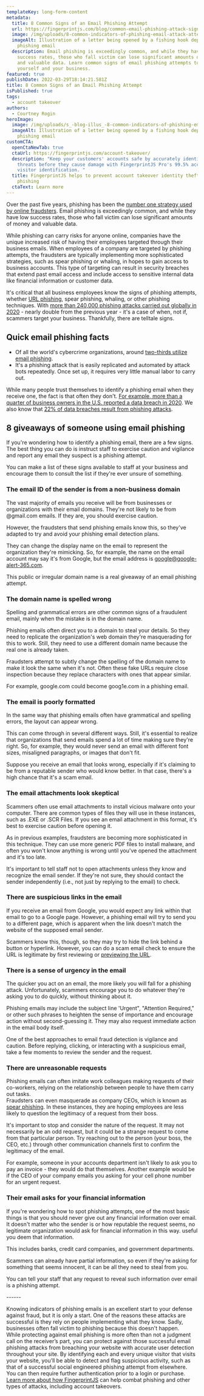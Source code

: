```yaml
---
templateKey: long-form-content
metadata:
  title: 8 Common Signs of an Email Phishing Attempt
  url: https://fingerprintjs.com/blog/common-email-phishing-attack-signs
  image: /img/uploads/8-common-indicators-of-phishing-email-attack-attempts.png
  imageAlt: Illustration of a letter being opened by a fishing hook depicting a
    phishing email
  description: Email phishing is exceedingly common, and while they have low
    success rates, those who fall victim can lose significant amounts of money
    and valuable data. Learn common signs of email phishing attempts to protect
    yourself and your business.
featured: true
publishDate: 2022-03-29T18:14:21.581Z
title: 8 Common Signs of an Email Phishing Attempt
isPublished: true
tags:
  - account takeover
authors:
  - Courtney Rogin
heroImage:
  image: /img/uploads/s_-blog-illus_-8-common-indicators-of-phishing-email-attack-attempts-compressed.gif
  imageAlt: Illustration of a letter being opened by a fishing hook depicting a
    phishing email
customCTA:
  openCtaNewTab: true
  ctaUrl: https://fingerprintjs.com/account-takeover/
  description: "Keep your customers' accounts safe by accurately identifying
    threats before they cause damage with FingerprintJS Pro's 99.5% accurate
    visitor identification. "
  title: FingerprintJS helps to prevent account takeover identity theft, including
    phishing
  ctaText: Learn more
---
```

Over the past five years, phishing has been the [number one strategy used by online fraudsters](https://cofense.com/knowledge-center/signs-of-a-phishing-email/). Email phishing is exceedingly common, and while they have low success rates, those who fall victim can lose significant amounts of money and valuable data. 

While phishing can carry risks for anyone online, companies have the unique increased risk of having their employees targeted through their business emails. When employees of a company are targeted by phishing attempts, the fraudsters are typically implementing more sophisticated strategies, such as spear phishing or whaling,  in hopes to gain access to business accounts. This type of targeting can result in security breaches that extend past email access and include access to sensitive internal data like financial information or customer data. 

It's critical that all business employees know the signs of phishing attempts, whether [URL phishing](https://fingerprintjs.com/account-takeover/), spear phishing, whaling, or other phishing techniques. With [more than 240,000 phishing attacks carried out globally in 2020](https://www.tessian.com/blog/phishing-statistics-2020/) - nearly double from the previous year - it's a case of when, not if, scammers target your business. Thankfully, there are telltale signs.

## Quick email phishing facts 

* Of all the world's cybercrime organizations, around [two-thirds utilize email phishing](https://www.comparitech.com/blog/vpn-privacy/phishing-statistics-facts/). 
* It's a phishing attack that is easily replicated and automated by attack bots repeatedly. Once set up, it requires very little manual labor to carry out.

While many people trust themselves to identify a phishing email when they receive one, the fact is that often they don't. [For example, more than a quarter of business owners in the U.S. reported a data breach in 2020](https://expertinsights.com/insights/50-phishing-stats-you-should-know/). We also know that [22% of data breaches result from phishing attacks](https://www.comparitech.com/blog/vpn-privacy/phishing-statistics-facts/).

## 8 giveaways of someone using email phishing

If you're wondering how to identify a phishing email, there are a few signs. The best thing you can do is instruct staff to exercise caution and vigilance and report any email they suspect is a phishing attempt.

You can make a list of these signs available to staff at your business and encourage them to consult the list if they're ever unsure of something.

### The email ID of the sender is from a non-business domain

The vast majority of emails you receive will be from businesses or organizations with their email domains. They're not likely to be from @gmail.com emails. If they are, you should exercise caution.

However, the fraudsters that send phishing emails know this, so they've adapted to try and avoid your phishing email detection plans.

They can change the display name on the email to represent the organization they're mimicking. So, for example, the name on the email account may say it's from Google, but the email address is google@google-alert-365.com. 

This public or irregular domain name is a real giveaway of an email phishing attempt.

### The domain name is spelled wrong

Spelling and grammatical errors are other common signs of a fraudulent email, mainly when the mistake is in the domain name. 

Phishing emails often direct you to a domain to steal your details. So they need to replicate the organization's web domain they're masquerading for this to work. Still, they need to use a different domain name because the real one is already taken. 

Fraudsters attempt to subtly change the spelling of the domain name to make it look the same when it's not. Often these fake URLs require close inspection because they replace characters with ones that appear similar.

For example, google.com could become goog1e.com in a phishing email. 

### The email is poorly formatted

In the same way that phishing emails often have grammatical and spelling errors, the layout can appear wrong. 

This can come through in several different ways. Still, it's essential to realize that organizations that send emails spend a lot of time making sure they're right. So, for example, they would never send an email with different font sizes, misaligned paragraphs, or images that don't fit. 

Suppose you receive an email that looks wrong, especially if it's claiming to be from a reputable sender who would know better. In that case, there's a high chance that it's a scam email. 

### The email attachments look skeptical

Scammers often use email attachments to install vicious malware onto your computer. There are common types of files they will use in these instances, such as .EXE or .SCR Files. If you see an email attachment in this format, it's best to exercise caution before opening it. 

As in previous examples, fraudsters are becoming more sophisticated in this technique. They can use more generic PDF files to install malware, and often you won't know anything is wrong until you've opened the attachment and it's too late.

It's important to tell staff not to open attachments unless they know and recognize the email sender. If they're not sure, they should contact the sender independently (i.e., not just by replying to the email) to check. 

### There are suspicious links in the email

If you receive an email from Google, you would expect any link within that email to go to a Google page. However, a phishing email will try to send you to a different page, which is apparent when the link doesn't match the website of the supposed email sender.

Scammers know this, though, so they may try to hide the link behind a button or hyperlink. However, you can do a scam email check to ensure the URL is legitimate by first reviewing or [previewing the URL](https://www.techbout.com/preview-link-before-clicking-iphone-mac-64339/). 

### There is a sense of urgency in the email

The quicker you act on an email, the more likely you will fall for a phishing attack. Unfortunately, scammers encourage you to do whatever they're asking you to do quickly, without thinking about it.

Phishing emails may include the subject line 'Urgent", "Attention Required," or other such phrases to heighten the sense of importance and encourage action without second-guessing it. They may also request immediate action in the email body itself.

One of the best approaches to email fraud detection is vigilance and caution. Before replying, clicking, or interacting with a suspicious email, take a few moments to review the sender and the request.

### There are unreasonable requests

Phishing emails can often imitate work colleagues making requests of their co-workers, relying on the relationship between people to have them carry out tasks. \
Fraudsters can even masquerade as company CEOs, which is known as [spear phishing](https://digitalguardian.com/blog/what-is-spear-phishing-defining-and-differentiating-spear-phishing-and-phishing). In these instances, they are hoping employees are less likely to question the legitimacy of a request from their boss. 

It's important to stop and consider the nature of the request. It may not necessarily be an odd request, but it could be a strange request to come from that particular person. Try reaching out to the person (your boss, the CEO, etc.) through other communication channels first to confirm the legitimacy of the email.  

For example, someone in your accounts department isn't likely to ask you to pay an invoice - they would do that themselves. Another example would be if the CEO of your company emails you asking for your cell phone number for an urgent request. 

### Their email asks for your financial information

If you're wondering how to spot phishing attempts, one of the most basic things is that you should never give out any financial information over email. It doesn't matter who the sender is or how reputable the request seems, no legitimate organization would ask for financial information in this way. useful you deem that information.

This includes banks, credit card companies, and government departments.

Scammers can already have partial information, so even if they're asking for something that seems innocent, it can be all they need to steal from you. 

You can tell your staff that any request to reveal such information over email is a phishing attempt. 

\------

Knowing indicators of phishing emails is an excellent start to your defense against fraud, but it is only a start. One of the reasons these attacks are successful is they rely on people implementing what they know. Sadly, businesses often fall victim to phishing because this doesn't happen.\
While protecting against email phishing is more often than not a judgment call on the receiver’s part, you can protect against those successful email phishing attacks from breaching your website with accurate user detection throughout your site. By identifying each and every unique visitor that visits your website,  you’ll be able to detect and flag suspicious activity, such as that of a successful social engineered phishing attempt from elsewhere. You can then require further authentication prior to a login or purchase. [Learn more about how FingerprintJS](https://fingerprintjs.com/account-takeover/) can help combat phishing and other types of attacks, including account takeovers.
